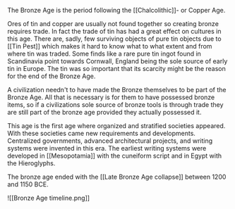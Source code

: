 The Bronze Age is the period following the [[Chalcolithic]]- or Copper Age.

Ores of tin and copper are usually not found together so creating bronze requires trade. In fact the trade of tin has had a great effect on cultures in this age. There are, sadly, few surviving objects of pure tin objects due to [[Tin Pest]] which makes it hard to know what to what extent and from where tin was traded. Some finds like a rare pure tin ingot found in Scandinavia point towards Cornwall, England being the sole source of early tin in Europe. The tin was so important that its scarcity might be the reason for the end of the Bronze Age.

A civilization needn't to have made the Bronze themselves to be part of the Bronze Age. All that is necessary is for them to have possessed bronze items, so if a civilizations sole source of bronze tools is through trade they are still part of the bronze age provided they actually possessed it.

This age is the first age where organized and stratified societies appeared. With these societies came new requirements and developments. Centralized governments, advanced architectural projects, and writing systems were invented in this era. The earliest writing systems were developed in [[Mesopotamia]] with the cuneiform script and in Egypt with the Hieroglyphs.

The bronze age ended with the [[Late Bronze Age collapse]] between 1200 and 1150 BCE.

![[Bronze Age timeline.png]]
